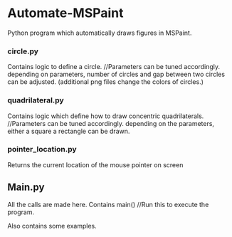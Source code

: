 # Automate-MSPaint
Python program which automatically draws figures in MSPaint.

### circle.py
Contains logic to define a circle. 
 //Parameters can be tuned accordingly.
 depending on parameters, number of circles and gap between two circles can be adjusted.
(additional png files change the colors of circles.)

### quadrilateral.py
Contains logic which define how to draw concentric quadrilaterals.
//Parameters can be tuned accordingly. 
depending on the parameters, either a square a rectangle can be drawn.

### pointer_location.py
Returns the current location of the mouse pointer on screen

## Main.py
All the calls are made here. 
Contains main()
//Run this to execute the program.

Also contains some examples.
